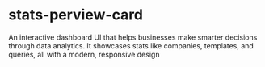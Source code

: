 # stats-perview-card
 An interactive dashboard UI that helps businesses make smarter decisions through data analytics. It showcases stats like companies, templates, and queries, all with a modern, responsive design

